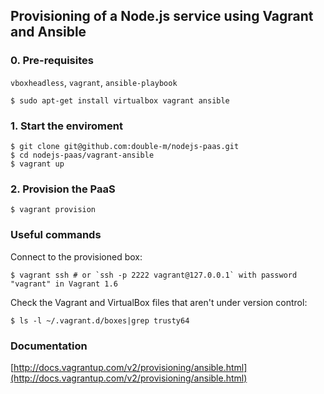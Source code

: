 ## Provisioning of a Node.js service using Vagrant and Ansible

### 0. Pre-requisites

`vboxheadless`, `vagrant`, `ansible-playbook`

```
$ sudo apt-get install virtualbox vagrant ansible
```

### 1. Start the enviroment

```
$ git clone git@github.com:double-m/nodejs-paas.git
$ cd nodejs-paas/vagrant-ansible
$ vagrant up
```

### 2. Provision the PaaS

```
$ vagrant provision
```

### Useful commands

Connect to the provisioned box:

```
$ vagrant ssh # or `ssh -p 2222 vagrant@127.0.0.1` with password "vagrant" in Vagrant 1.6
```

Check the Vagrant and VirtualBox files that aren't under version control:

```
$ ls -l ~/.vagrant.d/boxes|grep trusty64
```

### Documentation

[http://docs.vagrantup.com/v2/provisioning/ansible.html](http://docs.vagrantup.com/v2/provisioning/ansible.html)

